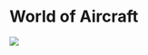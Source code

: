 
<!DOCTYPE html>
<html>
<h1> World of Aircraft </h1>
<img src="https://user-images.githubusercontent.com/77600540/117089694-d12c5d80-ad1b-11eb-976d-f9414d561c29.jpg" />
